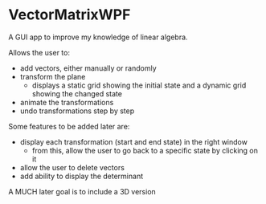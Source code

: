 # VectorMatrixWPF

A GUI app to improve my knowledge of linear algebra.

Allows the user to:
  - add vectors, either manually or randomly
  - transform the plane
    - displays a static grid showing the initial state and a dynamic grid showing the changed state
  - animate the transformations
  - undo transformations step by step
  
Some features to be added later are:
  - display each transformation (start and end state) in the right window
    - from this, allow the user to go back to a specific state by clicking on it
  - allow the user to delete vectors
  - add ability to display the determinant
  
A MUCH later goal is to include a 3D version
